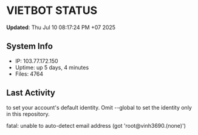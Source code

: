 # VIETBOT STATUS
**Updated**: Thu Jul 10 08:17:24 PM +07 2025

## System Info
- IP: 103.77.172.150
- Uptime: up 5 days, 4 minutes
- Files: 4764

## Last Activity

to set your account's default identity.
Omit --global to set the identity only in this repository.

fatal: unable to auto-detect email address (got 'root@vinh3690.(none)')
